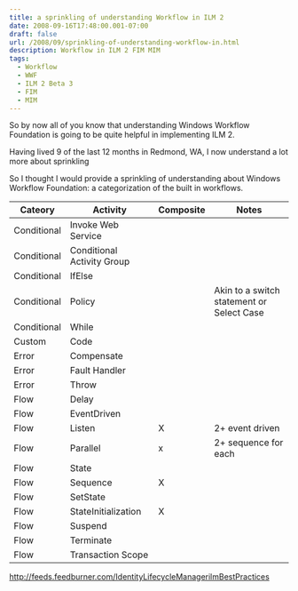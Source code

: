 ```yaml
---
title: a sprinkling of understanding Workflow in ILM 2
date: 2008-09-16T17:48:00.001-07:00
draft: false
url: /2008/09/sprinkling-of-understanding-workflow-in.html
description: Workflow in ILM 2 FIM MIM
tags:
  - Workflow
  - WWF
  - ILM 2 Beta 3
  - FIM
  - MIM
---
```

So by now all of you know that understanding Windows Workflow Foundation is going to be quite helpful in implementing ILM 2.

Having lived 9 of the last 12 months in Redmond, WA, I now understand a lot more about sprinkling

So I thought I would provide a sprinkling of understanding about Windows Workflow Foundation: a categorization of the built in workflows.

| Cateory     | Activity                   | Composite | Notes                                     |
|-------------|----------------------------|-----------|-------------------------------------------|
| Conditional | Invoke Web Service         |           |                                           |
| Conditional | Conditional Activity Group |           |                                           |
| Conditional | IfElse                     |           |                                           |
| Conditional | Policy                     |           | Akin to a switch statement or Select Case |
| Conditional | While                      |           |                                           |
| Custom      | Code                       |           |                                           |
| Error       | Compensate                 |           |                                           |
| Error       | Fault Handler              |           |                                           |
| Error       | Throw                      |           |                                           |
| Flow        | Delay                      |           |                                           |
| Flow        | EventDriven                |           |                                           |
| Flow        | Listen                     | X         | 2+ event driven                           |
| Flow        | Parallel                   | x         | 2+ sequence for each                      |
| Flow        | State                      |           |                                           |
| Flow        | Sequence                   | X         |                                           |
| Flow        | SetState                   |           |                                           |
| Flow        | StateInitialization        | X         |                                           |
| Flow        | Suspend                    |           |                                           |
| Flow        | Terminate                  |           |                                           |
| Flow        | Transaction Scope          |           |                                           |

http://feeds.feedburner.com/IdentityLifecycleManagerilmBestPractices